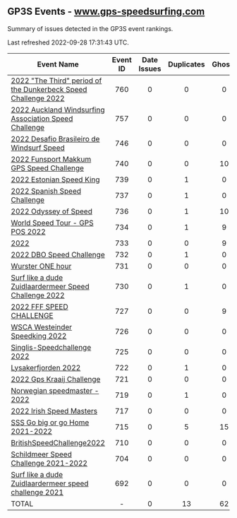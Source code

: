 ## GP3S Events - www.gps-speedsurfing.com

Summary of issues detected in the GP3S event rankings.

Last refreshed 2022-09-28 17:31:43 UTC.

| Event Name | Event ID | Date Issues | Duplicates | Ghosts | Missing | Incorrect | Actions |
| ---------- | :------: | :---------: | :--------: | :----: | :-----: | :-------: | :-----: |
| [2022 "The Third" period of the Dunkerbeck Speed Challenge 2022](760.md) | 760 | 0 | 0 | 0 | 0 | 0 | 0 |
| [2022 Auckland Windsurfing Association Speed Challenge](757.md) | 757 | 0 | 0 | 0 | 0 | 0 | 0 |
| [2022 Desafio Brasileiro de Windsurf Speed](746.md) | 746 | 0 | 0 | 0 | 0 | 0 | 0 |
| [2022 Funsport Makkum GPS Speed Challenge](740.md) | 740 | 0 | 0 | 10 | 0 | 0 | 1 |
| [2022 Estonian Speed King](739.md) | 739 | 0 | 1 | 0 | 0 | 5 | 3 |
| [2022 Spanish Speed Challenge](737.md) | 737 | 0 | 1 | 0 | 0 | 0 | 1 |
| [2022 Odyssey of Speed](736.md) | 736 | 0 | 1 | 10 | 0 | 0 | 2 |
| [World Speed Tour - GPS POS 2022 ](734.md) | 734 | 0 | 1 | 9 | 0 | 4 | 2 |
| [2022 ](733.md) | 733 | 0 | 0 | 9 | 0 | 0 | 1 |
| [2022 DBO Speed Challenge](732.md) | 732 | 0 | 1 | 0 | 0 | 0 | 1 |
| [Wurster ONE hour](731.md) | 731 | 0 | 0 | 0 | 0 | 0 | 0 |
| [Surf like a dude Zuidlaardermeer Speed Challenge 2022](730.md) | 730 | 0 | 1 | 0 | 0 | 0 | 1 |
| [2022 FFF SPEED CHALLENGE](727.md) | 727 | 0 | 0 | 9 | 0 | 0 | 1 |
| [WSCA Westeinder Speedking 2022](726.md) | 726 | 0 | 0 | 0 | 0 | 0 | 0 |
| [Singlis-Speedchallenge 2022](725.md) | 725 | 0 | 0 | 0 | 0 | 0 | 0 |
| [Lysakerfjorden 2022](722.md) | 722 | 0 | 1 | 0 | 0 | 0 | 1 |
| [2022 Gps Kraaij Challenge](721.md) | 721 | 0 | 0 | 0 | 0 | 0 | 0 |
| [Norwegian speedmaster - 2022](719.md) | 719 | 0 | 1 | 0 | 0 | 0 | 1 |
| [2022 Irish Speed Masters](717.md) | 717 | 0 | 0 | 0 | 0 | 0 | 0 |
| [SSS Go big or go Home 2021-2022](715.md) | 715 | 0 | 5 | 15 | 0 | 0 | 6 |
| [BritishSpeedChallenge2022](710.md) | 710 | 0 | 0 | 0 | 0 | 0 | 0 |
| [Schildmeer Speed Challenge 2021-2022](704.md) | 704 | 0 | 0 | 0 | 0 | 0 | 0 |
| [Surf like a dude Zuidlaardermeer speed challenge 2021](692.md) | 692 | 0 | 0 | 0 | 0 | 0 | 0 |
| TOTAL | - | 0 | 13 | 62 | 0 | 9 | 21 |
